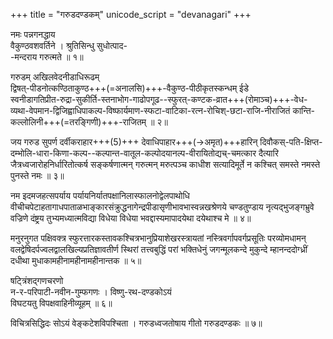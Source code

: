 +++
title = "गरुडदण्डकम्"
unicode_script = "devanagari"
+++

नमः पन्नगनद्धाय  
वैकुण्ठवशवर्तिने ।
श्रुतिसिन्धु सुधोत्पाद-  
-मन्दराय गरुत्मते ॥ १॥

गरुडम् अखिलवेदनीडाधिरूढम्  
द्विषत्-पीडनोत्कण्ठिताकुण्ठ+++(=अनालसि)+++-वैकुण्ठ-पीठीकृतस्कन्धम् ईडे  
स्वनीडागतिप्रीत-रुद्रा-सुकीर्ति-स्तनाभोग-गाढोपगूढ--स्फुरत्-कण्टक-व्रात+++(रोमाञ्च)+++-वेध-व्यथा-वेपमान-द्विजिह्वाधिपाकल्प-विष्फार्यमाण-स्फटा-वाटिका-रत्न-रोचिश्-छटा-राजि-नीराजितं कान्ति-कल्लोलिनी+++(=तरङ्गिणी)+++-राजितम् ॥ २॥

जय गरुड सुपर्ण दर्वीकराहार+++(5)+++ देवाधिपाहार+++(→अमृत)+++हारिन्
दिवौकस्-पति-क्षिप्त-दम्भोलि-धारा-किणा-कल्प--कल्पान्त-वातूल-कल्पोदयानल्प-वीरायितोद्यच्-चमत्कार दैत्यारि जैत्रध्वजारोहनिर्धारितोत्कर्ष
सङ्कर्षणात्मन् गरुत्मन् मरुत्पञ्च काधीश सत्यादिमूर्ते न कश्चित्
समस्ते नमस्ते पुनस्ते नमः ॥ ३॥

नम इदमजहत्सपर्याय पर्यायनिर्यातपक्षानिलास्फालनोद्वेलपाथोधि
वीचीचपेटाहतागाधपाताळभाङ्कारसंक्रुद्धनागेन्द्रपीडासृणीभावभास्वन्नखश्रेणये
चण्डतुण्डाय नृत्यद्भुजङ्गभ्रुवे वज्रिणे दंष्ट्रय तुभ्यमध्यात्मविद्या
विधेया विधेया भवद्दास्यमापादयेथा दयेथाश्च मे ॥ ४॥

मनुरनुगत पक्षिवक्त्र स्फुरत्तारकस्तावकश्चित्रभानुप्रियाशेखरस्त्रायतां
नस्त्रिवर्गापवर्गप्रसूतिः परव्योमधामन्
वलद्वेषिदर्पज्वलद्वालखिल्यप्रतिज्ञावतीर्ण स्थिरां तत्त्वबुद्धिं परां
भक्तिधेनुं जगन्मूलकन्दे मुकुन्दे म्हानन्ददोग्ध्रीं दधीथा
मुधाकामहीनामहीनामहीनान्तक ॥ ५॥

षट्त्रिंशद्गणचरणो  
न-र-परिपाटी-नवीन-गुम्फगणः ।
विष्णु-रथ-दण्डकोऽयं  
विघटयतु विपक्षवाहिनीव्यूहम् ॥ ६॥

विचित्रसिद्धिदः सोऽयं वेङ्कटेशविपश्चिता ।
गरुडध्वजतोषाय गीतो गरुडदण्डकः ॥ ७॥